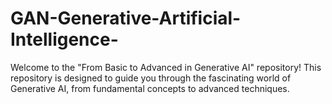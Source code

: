 # GAN-Generative-Artificial-Intelligence-
Welcome to the "From Basic to Advanced in Generative AI" repository! This repository is designed to guide you through the fascinating world of Generative AI, from fundamental concepts to advanced techniques. 
